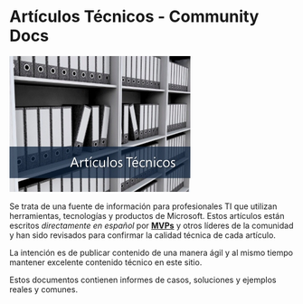 # Artículos Técnicos - Community Docs

![](./img/minitel.png)

Se trata de una fuente de información para profesionales TI que utilizan herramientas, tecnologías y productos de Microsoft. Estos artículos están escritos *directamente en español* por [**MVPs**](https://mvp.microsoft.com/) y otros líderes de la comunidad y han sido revisados para confirmar la calidad técnica de cada artículo. 


La intención es de publicar contenido de una manera ágil y al mismo tiempo mantener excelente contenido técnico en este sitio.

Estos documentos contienen informes de casos, soluciones y ejemplos reales y comunes.
